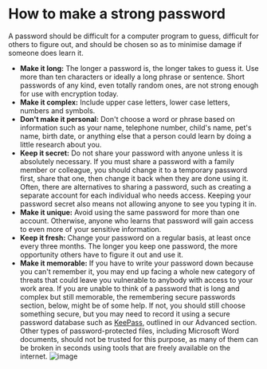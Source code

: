 [Title]: # (How to make a strong password)
[Difficulty]: # (Beginner)
[Order]: # (6)

# How to make a strong password

A password should be difficult for a computer program to guess, difficult for others to figure out, and should be chosen so as to minimise damage if someone does learn it.

*   **Make it long:** The longer a password is, the longer takes to guess it. Use more than ten characters or ideally a long phrase or sentence. Short passwords of any kind, even totally random ones, are not strong enough for use with encryption today.
*   **Make it complex:** Include upper case letters, lower case letters, numbers and symbols.
*   **Don't make it personal:** Don't choose a word or phrase based on information such as your name, telephone number, child's name, pet's name, birth date, or anything else that a person could learn by doing a little research about you.
*   **Keep it secret:** Do not share your password with anyone unless it is absolutely necessary. If you must share a password with a family member or colleague, you should change it to a temporary password first, share that one, then change it back when they are done using it. Often, there are alternatives to sharing a password, such as creating a separate account for each individual who needs access. Keeping your password secret also means not allowing anyone to see you typing it in.
*   **Make it unique:** Avoid using the same password for more than one account. Otherwise, anyone who learns that password will gain access to even more of your sensitive information.
*   **Keep it fresh:** Change your password on a regular basis, at least once every three months. The longer you keep one password, the more opportunity others have to figure it out and use it.
*   **Make it memorable:** If you have to write your password down because you can't remember it, you may end up facing a whole new category of threats that could leave you vulnerable to anybody with access to your work area. If you are unable to think of a password that is long and complex but still memorable, the remembering secure passwords section, below, might be of some help. If not, you should still choose something secure, but you may need to record it using a secure password database such as [KeePass](umbrella://lesson/keepassx), outlined in our Advanced section. Other types of password-protected files, including Microsoft Word documents, should not be trusted for this purpose, as many of them can be broken in seconds using tools that are freely available on the internet.
![image](password2.png)
